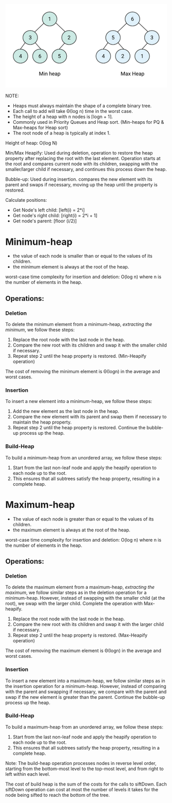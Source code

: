 ![Binary Heaps](../../assets/binary-heaps.png)

NOTE: 
- Heaps must always maintain the shape of a complete binary tree. 
- Each call to add will take Θ(log n) time in the worst case.
- The height of a heap with n nodes is ⌈logn + 1⌉. 
- Commonly used in Priority Queues and Heap sort. (Min-heaps for PQ & Max-heaps for Heap sort)
- The root node of a heap is typically at index 1. 


Height of heap: O(log N)

Min/Max Heapify: Used during deletion, operation to restore the heap property after replacing the root with the last element. Operation starts at the root and compares current node with its children, swapping with the smaller/larger child if necessary, and continues this process down the heap.

Bubble-up: Used during insertion. compares the new element with its parent and swaps if necessary, moving up the heap until the property is restored.


Calculate positions:
- Get Node's left child: [left(i) = 2*i]
- Get node's right child: [right(i) = 2*i + 1]
- Get node's parent: [floor (i/2)]

# Minimum-heap
- the value of each node is smaller than or equal to the values of its children.
- the minimum element is always at the root of the heap.

worst-case time complexity for insertion and deletion:
O(log n) where n is the number of elements in the heap. 

## Operations:
### Deletion
To delete the minimum element from a minimum-heap, *extracting the minimum*, we follow these steps:
1. Replace the root node with the last node in the heap.
2. Compare the new root with its children and swap it with the smaller child if necessary.
3. Repeat step 2 until the heap property is restored. (Min-Heapify operation)

The cost of removing the minimum element is Θ(logn) in the average and worst cases.


### Insertion
To insert a new element into a minimum-heap, we follow these steps:
1. Add the new element as the last node in the heap.
2. Compare the new element with its parent and swap them if necessary to maintain the heap property.
3. Repeat step 2 until the heap property is restored. Continue the bubble-up process up the heap.

### Build-Heap
To build a minimum-heap from an unordered array, we follow these steps:
1. Start from the last non-leaf node and apply the heapify operation to each node up to the root.
2. This ensures that all subtrees satisfy the heap property, resulting in a complete heap.

# Maximum-heap
- The value of each node is greater than or equal to the values of its children.
- the maximum element is always at the root of the heap.

worst-case time complexity for insertion and deletion:
O(log n) where n is the number of elements in the heap. 

## Operations:
### Deletion
To delete the maximum element from a maximum-heap, *extracting the maximum*, we follow similar steps as in the deletion operation for a minimum-heap. However, instead of swapping with the smaller child (at the root), we swap with the larger child. Complete the operation with Max-heapify.

1. Replace the root node with the last node in the heap.
2. Compare the new root with its children and swap it with the larger child if necessary.
3. Repeat step 2 until the heap property is restored. (Max-Heapify operation)

The cost of removing the maximum element is Θ(logn) in the average and worst cases.

### Insertion
To insert a new element into a maximum-heap, we follow similar steps as in the insertion operation for a minimum-heap. However, instead of comparing with the parent and swapping if necessary, we compare with the parent and swap if the new element is greater than the parent. Continue the bubble-up process up the heap.

### Build-Heap
To build a maximum-heap from an unordered array, we follow these steps:
1. Start from the last non-leaf node and apply the heapify operation to each node up to the root.
2. This ensures that all subtrees satisfy the heap property, resulting in a complete heap.

Note: The build-heap operation processes nodes in reverse level order, starting from the bottom-most level to the top-most level, and from right to left within each level.

The cost of build heap is the sum of the costs for the calls to siftDown. Each siftDown operation can cost at most the number of levels it takes for the node being sifted to reach the bottom of the tree.
